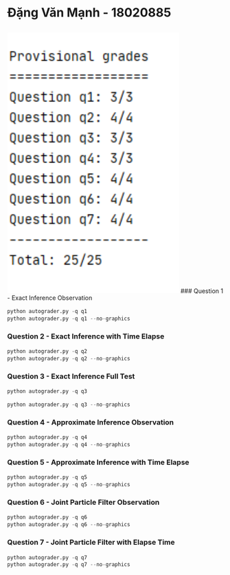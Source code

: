 # <b>Đặng Văn Mạnh - 18020885</b>
##
<img src="https://github.com/manhdvuetk63/AI_tracking/blob/master/ImageResult/autograder_result.png" width="400" title="DFS on tinyMaze"/>
### Question 1 - Exact Inference Observation

```python
python autograder.py -q q1
python autograder.py -q q1 --no-graphics
```

### Question 2 - Exact Inference with Time Elapse

```python
python autograder.py -q q2
python autograder.py -q q2 --no-graphics
```

### Question 3 - Exact Inference Full Test
```python
python autograder.py -q q3
```
```python
python autograder.py -q q3 --no-graphics
```

### Question 4 - Approximate Inference Observation
```python
python autograder.py -q q4
python autograder.py -q q4 --no-graphics
```

### Question 5 - Approximate Inference with Time Elapse
```python
python autograder.py -q q5
python autograder.py -q q5 --no-graphics
```

### Question 6 - Joint Particle Filter Observation
```python
python autograder.py -q q6
python autograder.py -q q6 --no-graphics
```

### Question 7 - Joint Particle Filter with Elapse Time
```python
python autograder.py -q q7
python autograder.py -q q7 --no-graphics
```


